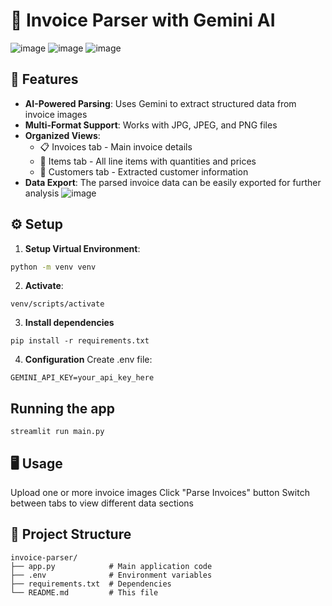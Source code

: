 # 📄 Invoice Parser with Gemini AI

![image](https://github.com/user-attachments/assets/93e004ed-ecc2-41be-9b32-7be33e7b76af) 
![image](https://github.com/user-attachments/assets/9564d3bd-e716-485a-b3b2-d51a63561518)
![image](https://github.com/user-attachments/assets/38cbdd34-1db2-435b-8cbd-7ba4addecec9)

## 🚀 Features
- **AI-Powered Parsing**: Uses Gemini to extract structured data from invoice images
- **Multi-Format Support**: Works with JPG, JPEG, and PNG files
- **Organized Views**:
  - 📋 Invoices tab - Main invoice details
  - 🛒 Items tab - All line items with quantities and prices
  - 👤 Customers tab - Extracted customer information
- **Data Export**: The parsed invoice data can be easily exported for further analysis ![image](https://github.com/user-attachments/assets/612de2c0-8e59-417c-b5ef-b4e4bd4a5b2a)

## ⚙️ Setup
1. **Setup Virtual Environment**:
```bash
python -m venv venv
```

2. **Activate**:
```
venv/scripts/activate
```

3. **Install dependencies**
```
pip install -r requirements.txt
```

4. **Configuration**
Create .env file:
```
GEMINI_API_KEY=your_api_key_here
```

## Running the app
```
streamlit run main.py
```

## 🖥️ Usage
Upload one or more invoice images
Click "Parse Invoices" button
Switch between tabs to view different data sections

## 📁 Project Structure
```
invoice-parser/
├── app.py            # Main application code
├── .env              # Environment variables
├── requirements.txt  # Dependencies
└── README.md         # This file
```
